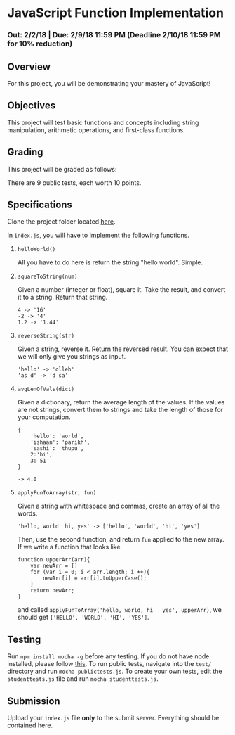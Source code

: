 # JavaScript Function Implementation

### Out: 2/2/18 | Due: 2/9/18 11:59 PM (Deadline 2/10/18 11:59 PM for 10% reduction)

## Overview
For this project, you will be demonstrating your mastery of JavaScript!

## Objectives
This project will test basic functions and concepts including string manipulation,
arithmetic operations, and first-class functions.

## Grading
This project will be graded as follows:

There are 9 public tests, each worth 10 points.

## Specifications
Clone the project folder located [here]().

In `index.js`, you will have to implement the following functions.

1. `helloWorld()`

    All you have to do here is return the string "hello world". Simple.

2. `squareToString(num)`

    Given a number (integer or float), square it. Take the result, and convert it
    to a string. Return that string.
    ```
    4 -> '16'
    -2 -> '4'
    1.2 -> '1.44'
    ```

3. `reverseString(str)`

    Given a string, reverse it. Return the reversed result. You can expect that we will
    only give you strings as input.
    ```
    'hello' -> 'olleh'
    'as d' -> 'd sa'
    ```
4. `avgLenOfVals(dict)`

    Given a dictionary, return the average length of the values. If the values are not
    strings, convert them to strings and take the length of those for your computation.
    ```
    {
        'hello': 'world',
        'ishaan': 'parikh',
        'sashi': 'thupu',
        2:'hi',
        3: 51
    }

    -> 4.0
    ```
5. `applyFunToArray(str, fun)`

    Given a string with whitespace and commas, create an array of all the words.

    `'hello, world  hi, yes' -> ['hello', 'world', 'hi', 'yes']`

    Then, use the second function, and return `fun` applied to the new array.
    If we write a function that looks like
    ```
    function upperArr(arr){
        var newArr = []
        for (var i = 0; i < arr.length; i ++){
            newArr[i] = arr[i].toUpperCase();
        }
        return newArr;
    }
    ```
    and called `applyFunToArray('hello, world, hi   yes', upperArr)`, we should get
    `['HELLO', 'WORLD', 'HI', 'YES']`.

## Testing

Run `npm install mocha -g` before any testing. If you do not have node installed, please follow [this](./nodejs_setup.md).
To run public tests, navigate into the `test/` directory and run `mocha publictests.js`. To create your own tests, edit the `studenttests.js` file and run `mocha studenttests.js`.

## Submission

Upload your `index.js` file **only** to the submit server. Everything should be contained here.
